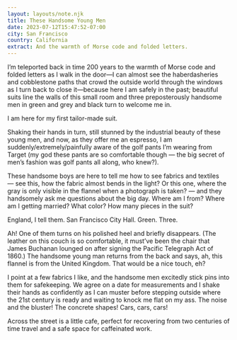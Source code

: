 ```yaml
---
layout: layouts/note.njk
title: These Handsome Young Men
date: 2023-07-12T15:47:52-07:00
city: San Francisco
country: California
extract: And the warmth of Morse code and folded letters.
---
```


I’m teleported back in time 200 years to the warmth of Morse code and folded letters as I walk in the door—I can almost see the haberdasheries and cobblestone paths that crowd the outside world through the windows as I turn back to close it—because here I am safely in the past; beautiful suits line the walls of this small room and three preposterously handsome men in green and grey and black turn to welcome me in.

I am here for my first tailor-made suit.

Shaking their hands in turn, still stunned by the industrial beauty of these young men, and now, as they offer me an espresso, I am suddenly/extremely/painfully aware of the golf pants I’m wearing from Target (my god these pants are so comfortable though — the big secret of men’s fashion was golf pants all along, who knew?).

These handsome boys are here to tell me how to see fabrics and textiles — see this, how the fabric almost bends in the light? Or this one, where the gray is only visible in the flannel when a photograph is taken? — and they handsomely ask me questions about the big day. Where am I from? Where am I getting married? What color? How many pieces in the suit?

England, I tell them. San Francisco City Hall. Green. Three.

Ah! One of them turns on his polished heel and briefly disappears. (The leather on this couch is so comfortable, it must’ve been the chair that James Buchanan lounged on after signing the Pacific Telegraph Act of 1860.) The handsome young man returns from the back and says, ah, this flannel is from the United Kingdom. That would be a nice touch, eh?

I point at a few fabrics I like, and the handsome men excitedly stick pins into them for safekeeping. We agree on a date for measurements and I shake their hands as confidently as I can muster before stepping outside where the 21st century is ready and waiting to knock me flat on my ass. The noise and the bluster! The concrete shapes! Cars, cars, cars!

Across the street is a little cafe, perfect for recovering from two centuries of time travel and a safe space for caffeinated work.
